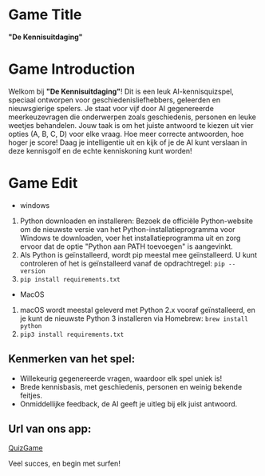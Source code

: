 # Game Title
**"De Kennisuitdaging"**

# Game Introduction
Welkom bij **"De Kennisuitdaging"**! Dit is een leuk AI-kennisquizspel, speciaal ontworpen voor geschiedenisliefhebbers, geleerden en nieuwsgierige spelers. Je staat voor vijf door AI gegenereerde meerkeuzevragen die onderwerpen zoals geschiedenis, personen en leuke weetjes behandelen. Jouw taak is om het juiste antwoord te kiezen uit vier opties (A, B, C, D) voor elke vraag. Hoe meer correcte antwoorden, hoe hoger je score! Daag je intelligentie uit en kijk of je de AI kunt verslaan in deze kennisgolf en de echte kenniskoning kunt worden!

# Game Edit
- windows
1. Python downloaden en installeren: Bezoek de officiële Python-website om de nieuwste versie van het Python-installatieprogramma voor Windows te downloaden, voer het installatieprogramma uit en zorg ervoor dat de optie "Python aan PATH toevoegen" is aangevinkt. 
2. Als Python is geïnstalleerd, wordt pip meestal mee geïnstalleerd. U kunt controleren of het is geïnstalleerd vanaf de opdrachtregel: `pip -- version`
3. `pip install requirements.txt`

- MacOS
1. macOS wordt meestal geleverd met Python 2.x vooraf geïnstalleerd, en je kunt de nieuwste Python 3 installeren via Homebrew: `brew install python`
2. `pip3 install requirements.txt`

## Kenmerken van het spel:
- Willekeurig gegenereerde vragen, waardoor elk spel uniek is!
- Brede kennisbasis, met geschiedenis, personen en weinig bekende feitjes.
- Onmiddellijke feedback, de AI geeft je uitleg bij elk juist antwoord.



## Url van ons app:
[QuizGame](https://huggingface.co/spaces/Megakari/Quiz)

Veel succes, en begin met surfen!